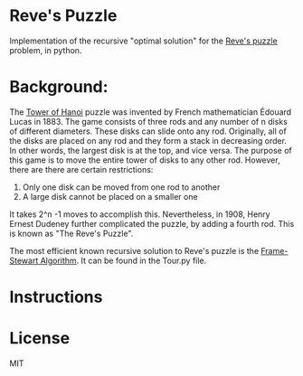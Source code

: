 # Reve's Puzzle

Implementation of the recursive "optimal solution" for the [Reve's puzzle][revepuzzle] problem, in python.

# Background:

The [Tower of Hanoi][toh] puzzle was invented by French mathematician Édouard Lucas in 1883. The game consists of three rods and any number of n disks of different diameters. These disks can slide onto any rod. Originally, all of the disks are placed on any rod and they form a stack in decreasing order. In other words, the largest disk is at the top, and vice versa. The purpose of this game is to move the entire tower of disks to any other rod. However, there are there are certain restrictions:

1) Only one disk can be moved from one rod to another
2) A large disk cannot be placed on a smaller one

It takes 2^n -1 moves to accomplish this. Nevertheless, in 1908, Henry Ernest Dudeney further complicated the puzzle, by adding a fourth rod. This is known as "The Reve's Puzzle". 

The most efficient known recursive solution to Reve's puzzle is the [Frame-Stewart Algorithm][fsa]. It can be found in the Tour.py file.

# Instructions

# License
MIT

[revepuzzle]: http://www.cs.wm.edu/~pkstoc/boca.pdf
[toh]: http://www.iitk.ac.in/esc101/08Jan/lecnotes/lecture32.pdf
[fsa]: https://www2.bc.edu/julia-grigsby/Rand_Final.pdf
